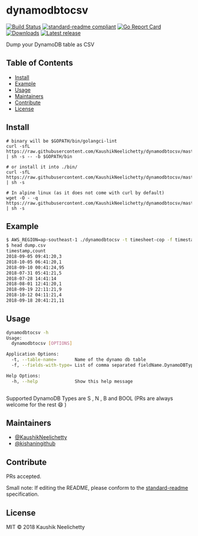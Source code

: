 # dynamodbtocsv

[![Build Status](https://travis-ci.org/KaushikNeelichetty/dynamodbtocsv.svg?branch=master)](https://travis-ci.org/KaushikNeelichetty/dynamodbtocsv)
[![standard-readme compliant](https://img.shields.io/badge/standard--readme-OK-green.svg?style=flat-square)](https://github.com/RichardLitt/standard-readme)
[![Go Report Card](https://goreportcard.com/badge/github.com/KaushikNeelichetty/dynamodbtocsv)](https://goreportcard.com/report/github.com/KaushikNeelichetty/dynamodbtocsv)
[![Downloads](https://img.shields.io/github/downloads/KaushikNeelichetty/dynamodbtocsv/latest/total.svg)](https://github.com/KaushikNeelichetty/dynamodbtocsv/releases)
[![Latest release](https://img.shields.io/github/release/KaushikNeelichetty/dynamodbtocsv.svg)](https://github.com/KaushikNeelichetty/dynamodbtocsv/releases)

Dump your DynamoDB table as CSV

## Table of Contents

- [Install](#install)
- [Example](#example)
- [Usage](#usage)
- [Maintainers](#maintainers)
- [Contribute](#contribute)
- [License](#license)

## Install

```
# binary will be $GOPATH/bin/golangci-lint
curl -sfL https://raw.githubusercontent.com/KaushikNeelichetty/dynamodbtocsv/master/install.sh | sh -s -- -b $GOPATH/bin

# or install it into ./bin/
curl -sfL https://raw.githubusercontent.com/KaushikNeelichetty/dynamodbtocsv/master/install.sh | sh -s

# In alpine linux (as it does not come with curl by default)
wget -O - -q https://raw.githubusercontent.com/KaushikNeelichetty/dynamodbtocsv/master/install.sh | sh -s
```

## Example 

```bash
$ AWS_REGION=ap-southeast-1 ./dynamodbtocsv -t timesheet-cop -f timestamp.S,count.N > dump.csv
$ head dump.csv
timestamp,count
2018-09-05 09:41:20,3
2018-10-05 06:41:20,1
2018-09-10 00:41:24,95
2018-07-31 05:41:21,5
2018-07-28 14:41:14
2018-08-01 12:41:20,1
2018-09-19 22:11:21,9
2018-10-12 04:11:21,4
2018-09-18 20:41:21,11
```

## Usage

```bash
dynamodbtocsv -h
Usage:
  dynamodbtocsv [OPTIONS]

Application Options:
  -t, --table-name=       Name of the dynamo db table
  -f, --fields-with-type= List of comma separated fieldName.DynamoDBType to be output to CSV [Example "timestamp.S,count.N"] [nested structures will not be flattened]

Help Options:
  -h, --help              Show this help message
  
```
Supported DynamoDB Types are S , N , B and BOOL (PRs are always welcome for the rest :smile: )

## Maintainers

- [@KaushikNeelichetty](https://github.com/KaushikNeelichetty)
- [@kishaningithub](https://github.com/kishaningithub)

## Contribute

PRs accepted.

Small note: If editing the README, please conform to the [standard-readme](https://github.com/RichardLitt/standard-readme) specification.

## License

MIT © 2018 Kaushik Neelichetty
